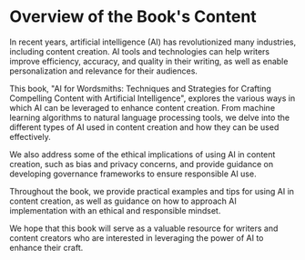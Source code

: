 Overview of the Book's Content
============================================

In recent years, artificial intelligence (AI) has revolutionized many industries, including content creation. AI tools and technologies can help writers improve efficiency, accuracy, and quality in their writing, as well as enable personalization and relevance for their audiences.

This book, "AI for Wordsmiths: Techniques and Strategies for Crafting Compelling Content with Artificial Intelligence", explores the various ways in which AI can be leveraged to enhance content creation. From machine learning algorithms to natural language processing tools, we delve into the different types of AI used in content creation and how they can be used effectively.

We also address some of the ethical implications of using AI in content creation, such as bias and privacy concerns, and provide guidance on developing governance frameworks to ensure responsible AI use.

Throughout the book, we provide practical examples and tips for using AI in content creation, as well as guidance on how to approach AI implementation with an ethical and responsible mindset.

We hope that this book will serve as a valuable resource for writers and content creators who are interested in leveraging the power of AI to enhance their craft.
